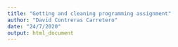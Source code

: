 ```yaml
---
title: "Getting and cleaning programming assignment"
author: "David Contreras Carretero"
date: "24/7/2020"
output: html_document
---
```


